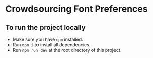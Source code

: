 # Crowdsourcing Font Preferences

## To run the project locally

- Make sure you have `npm` installed.
- Run `npm i` to install all dependencies.
- Run `npm run dev` at the root directory of this project.
